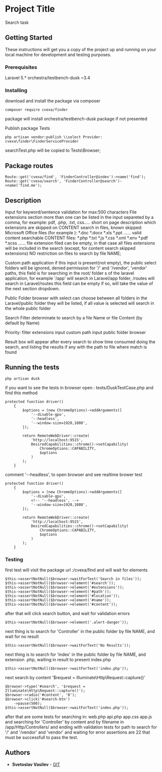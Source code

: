 # Project Title

Search task

## Getting Started

These instructions will get you a copy of the project up and running on your local machine for development and testing purposes.


### Prerequisites

Laravel 5.*
orchestra/testbench-dusk ~3.4


### Installing

download and install the package via composer

```
composer require cvexa/finder
```

package will install orchestra/testbench-dusk package if not presented

Publish package Tests

```
php artisan vendor:publish \\select Provider: cvexa\finder\FinderServiceProvider
```

searchTest.php will be copied to Tests\Browser;
## Package routes

```
Route::get('cvexa/find', 'FinderController@index')->name('find');
Route::get('cvexa/search', 'FinderController@search')->name('find.me');
```

## Description
Input for keyword/sentence validation for max:500 characters
File extensions section
more than one can be listed in the input separeted by a comma, for example:
pdf, .php, .txt, css.....
short on page description which extensions are skipped on CONTENT search in files, known skipped:
Microsoft Office files (for example ):
*.doc
*.docx
*.xls
*.ppt
......
valid content searchable CONTENT files:
*.php
*.txt
*.js
*.css
*.xml
*.env
*.pdf
*.scss
......
file extension filed can be empty, in that case all files extensions will be included in the search (except, for content search skipped extensions)
NO restriction on files to search by file NAME;

Custom path application
if this input is present(not empty), the public select folders will be ignored,
denied permission for '/' and '/vendor', 'vendor' paths, this field is for searching in the root/ folder s of the laravel application, for example '/app' will search in Laravel/app folder, /routes will search in Laravel/routes
this field can be empty if so, will take the value of the next section dropdown.

Public Folder browser
with select can choose between all folders in the Laravel/public folder they will be listed, if all value is selected will search in the whole public folder

Search Filter
determinate to search by a file Name or file Content (by default by Name)

Priority:
filter
extensions input
custom path input
public folder browser

Result box
will appear after every search to show time consumed doing the search, and listing the results if any
with the path to file where match is found


## Running the tests

```
php artisan dusk
```
if you want to see the tests in browser open : tests/DuskTestCase.php
and find this method

```
protected function driver()
    {
        $options = (new ChromeOptions)->addArguments([
            '--disable-gpu',
            '--headless',
            '--window-size=1920,1080',
        ]);

        return RemoteWebDriver::create(
            'http://localhost:9515',
            DesiredCapabilities::chrome()->setCapability(
                ChromeOptions::CAPABILITY,
                $options
            )
        );
    }
```

comment '--headless', to open browser and see realtime brower test
```
protected function driver()
    {
        $options = (new ChromeOptions)->addArguments([
            '--disable-gpu',
            <!-- '--headless', -->
            '--window-size=1920,1080',
        ]);

        return RemoteWebDriver::create(
            'http://localhost:9515',
            DesiredCapabilities::chrome()->setCapability(
                ChromeOptions::CAPABILITY,
                $options
            )
        );
    }
```
### Testing

first test will visit the package url :/cvexa/find
and will wait for elements

```
$this->assertNotNull($browser->waitForText('Search in files'));
$this->assertNotNull($browser->element('#search'));
$this->assertNotNull($browser->element('#extensions'));
$this->assertNotNull($browser->element('#path'));
$this->assertNotNull($browser->element('#location'));
$this->assertNotNull($browser->element('#name'));
$this->assertNotNull($browser->element('#content'));
```

after that will click search button, and wait for validation errors

```
$this->assertNotNull($browser->element('.alert-danger'));
```
next thing is to search for 'Controller' in the public folder by file NAME, and wait for no result
```
$this->assertNotNull($browser->waitForText('No Results'));
```
next thing is to search for 'index' in the public folder by file NAME, and extension .php, waiting in result to present index.php
```
$this->assertNotNull($browser->waitForText('index.php'));
```
next search by content '$request = Illuminate\Http\Request::capture()'
```
$browser->type('#search', '$request = Illuminate\Http\Request::capture()');
$browser->radio('#content', '0');
$browser->click('#search-btn')
    ->pause(500);
$this->assertNotNull($browser->waitForText('index.php'));
```
after that are some tests for searching in:
web.php
api.php
app.css
app.js
and searching for 'Controller' by content and by filename in
/app/Http/Controllers/
and ending with validation tests for path to search for '/' and '/vendor' and 'vendor'
and waiting for error
assertions are 22 that must be successfull to pass the test.

## Authors

* **Svetoslav Vasilev** - [GIT](https://github.com/cvexa)
